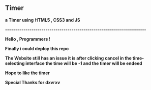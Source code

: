 ## Timer

**a Timer using HTML5 , CSS3 and JS**

**----------------------------------------------------------------------**

**Hello , Programmers !**


**Finally i could deploy this repo**

**The Website still has an issue
it is after clicking cancel in the time-selecting interface the time will be *-1* and the timer will be endeed**


**Hope to like the timer**


**Special Thanks for dxvrxv**
